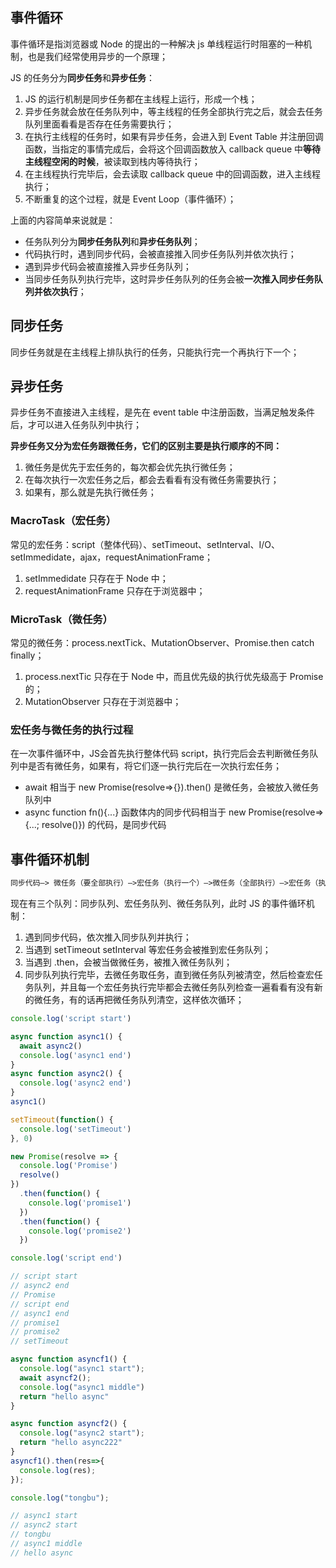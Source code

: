 ## 事件循环

事件循环是指浏览器或 Node 的提出的一种解决 js 单线程运行时阻塞的一种机制，也是我们经常使用异步的一个原理；

JS 的任务分为**同步任务**和**异步任务**：

1. JS 的运行机制是同步任务都在主线程上运行，形成一个栈；
2. 异步任务就会放在任务队列中，等主线程的任务全部执行完之后，就会去任务队列里面看看是否存在任务需要执行；
3. 在执行主线程的任务时，如果有异步任务，会进入到 Event Table 并注册回调函数，当指定的事情完成后，会将这个回调函数放入 callback queue 中**等待主线程空闲的时候**，被读取到栈内等待执行；
4. 在主线程执行完毕后，会去读取 callback queue 中的回调函数，进入主线程执行；
5. 不断重复的这个过程，就是 Event Loop（事件循环）；

上面的内容简单来说就是：

- 任务队列分为**同步任务队列**和**异步任务队列**；
- 代码执行时，遇到同步代码，会被直接推入同步任务队列并依次执行；
- 遇到异步代码会被直接推入异步任务队列；
- 当同步任务队列执行完毕，这时异步任务队列的任务会被**一次推入同步任务队列并依次执行**；

## 同步任务

同步任务就是在主线程上排队执行的任务，只能执行完一个再执行下一个；

## 异步任务

异步任务不直接进入主线程，是先在 event table 中注册函数，当满足触发条件后，才可以进入任务队列中执行；

**异步任务又分为宏任务跟微任务，它们的区别主要是执行顺序的不同：**

1. 微任务是优先于宏任务的，每次都会优先执行微任务；
2. 在每次执行一次宏任务之后，都会去看看有没有微任务需要执行；
3. 如果有，那么就是先执行微任务；

### MacroTask（宏任务）

常见的宏任务：script（整体代码）、setTimeout、setInterval、I/O、setImmedidate，ajax，requestAnimationFrame；

1. setImmedidate 只存在于 Node 中；
2. requestAnimationFrame 只存在于浏览器中；

### MicroTask（微任务）

常见的微任务：process.nextTick、MutationObserver、Promise.then catch finally；

1. process.nextTic 只存在于 Node 中，而且优先级的执行优先级高于 Promise 的；
2. MutationObserver 只存在于浏览器中；

### 宏任务与微任务的执行过程

在一次事件循环中，JS会首先执行整体代码 script，执行完后会去判断微任务队列中是否有微任务，如果有，将它们逐一执行完后在一次执行宏任务；

- await 相当于 new Promise(resolve=>{}).then() 是微任务，会被放入微任务队列中
- async function fn(){...} 函数体内的同步代码相当于 new Promise(resolve=>{...; resolve()}) 的代码，是同步代码

## 事件循环机制

```html
同步代码—> 微任务（要全部执行）—>宏任务（执行一个）—>微任务（全部执行）—>宏任务（执行一个）
```

现在有三个队列：同步队列、宏任务队列、微任务队列，此时 JS 的事件循环机制：

1. 遇到同步代码，依次推入同步队列并执行；
2. 当遇到 setTimeout setInterval 等宏任务会被推到宏任务队列；
3. 当遇到 .then，会被当做微任务，被推入微任务队列；
4. 同步队列执行完毕，去微任务取任务，直到微任务队列被清空，然后检查宏任务队列，并且每一个宏任务执行完毕都会去微任务队列检查一遍看看有没有新的微任务，有的话再把微任务队列清空，这样依次循环；

```javascript
console.log('script start')

async function async1() {
  await async2()
  console.log('async1 end')
}
async function async2() {
  console.log('async2 end')
}
async1()

setTimeout(function() {
  console.log('setTimeout')
}, 0)

new Promise(resolve => {
  console.log('Promise')
  resolve()
})
  .then(function() {
    console.log('promise1')
  })
  .then(function() {
    console.log('promise2')
  })

console.log('script end')

// script start  
// async2 end   
// Promise   
// script end  
// async1 end  
// promise1  
// promise2  
// setTimeout  
```

```javascript
async function asyncf1() {
  console.log("async1 start");
  await asyncf2();
  console.log("async1 middle")
  return "hello async"
}

async function asyncf2() {
  console.log("async2 start");
  return "hello async222"
}
asyncf1().then(res=>{
  console.log(res);
});

console.log("tongbu");

// async1 start
// async2 start
// tongbu
// async1 middle
// hello async
```